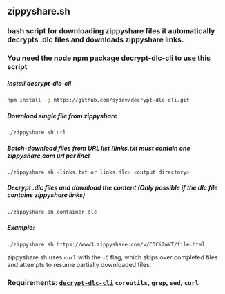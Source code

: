 ## zippyshare.sh
### bash script for downloading zippyshare files it automatically decrypts .dlc files and downloads zippyshare links.

### You need the node npm package **decrypt-dlc-cli** to use this script


##### Install decrypt-dlc-cli

```bash
npm install -g https://github.com/sydev/decrypt-dlc-cli.git
```

##### Download single file from zippyshare

```bash
./zippyshare.sh url
```

##### Batch-download files from URL list (links.txt must contain one zippyshare.com url per line)

```bash
./zippyshare.sh <links.txt or links.dlc> <output directory>
```

##### Decrypt .dlc files and download the content (Only possible if the dlc file contains zippyshare links)

```bash
./zippyshare.sh container.dlc
```

##### Example:

```bash
./zippyshare.sh https://www3.zippyshare.com/v/CDCi2wVT/file.html
```

zippyshare.sh uses `curl` with the `-C` flag, which skips over completed files and attempts to resume partially downloaded files.

### Requirements: **[`decrypt-dlc-cli`](https://github.com/sydev/decrypt-dlc-cli)** `coreutils`, `grep`, `sed`, **`curl`**
